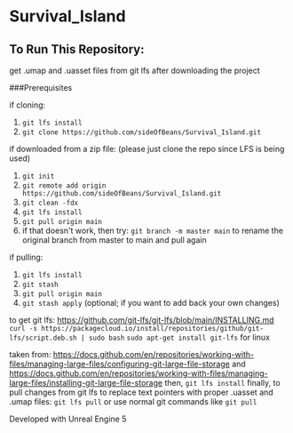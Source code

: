 # Survival_Island

## To Run This Repository:

get .umap and .uasset files from git lfs after downloading the project

###Prerequisites

if cloning:
1. `git lfs install`
2. `git clone https://github.com/sideOfBeans/Survival_Island.git`

if downloaded from a zip file: (please just clone the repo since LFS is being used)
1. `git init`
2. `git remote add origin https://github.com/sideOfBeans/Survival_Island.git`
3. `git clean -fdx`
4. `git lfs install`
5. `git pull origin main`
6. if that doesn't work, then try: `git branch -m master main` to rename the original branch from master to main and pull again

if pulling:
1. `git lfs install`
2. `git stash`
3. `git pull origin main`
4. `git stash apply` (optional; if you want to add back your own changes)



to get git lfs:
https://github.com/git-lfs/git-lfs/blob/main/INSTALLING.md
`curl -s https://packagecloud.io/install/repositories/github/git-lfs/script.deb.sh | sudo bash`
`sudo apt-get install git-lfs`
for linux

taken from:
https://docs.github.com/en/repositories/working-with-files/managing-large-files/configuring-git-large-file-storage
and
https://docs.github.com/en/repositories/working-with-files/managing-large-files/installing-git-large-file-storage
then,
`git lfs install`
finally, to pull changes from git lfs to replace text pointers with proper .uasset and .umap files:
`git lfs pull`
or use normal git commands like `git pull`

Developed with Unreal Engine 5
